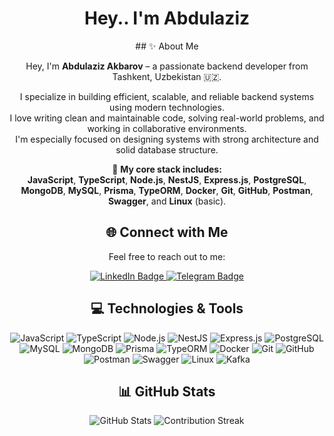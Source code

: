 <div align="center">
  <h1>Hey.. I'm Abdulaziz</h1>
</div>

<div align="center">
## ✨ About Me

Hey, I'm **Abdulaziz Akbarov** – a passionate backend developer from Tashkent, Uzbekistan 🇺🇿.

I specialize in building efficient, scalable, and reliable backend systems using modern technologies.  
I love writing clean and maintainable code, solving real-world problems, and working in collaborative environments.  
I'm especially focused on designing systems with strong architecture and solid database structure.

🔧 **My core stack includes:**  
**JavaScript**, **TypeScript**, **Node.js**, **NestJS**, **Express.js**, **PostgreSQL**, **MongoDB**, **MySQL**, **Prisma**, **TypeORM**, **Docker**, **Git**, **GitHub**, **Postman**, **Swagger**, and **Linux** (basic).

  </p>
</div>

<div align="center">
  <h2>🌐 Connect with Me</h2>
  <p>Feel free to reach out to me:</p>
  <a href="https://www.linkedin.com/in/abdulaziz-akbarov-a3186b31a/">
    <img src="https://img.shields.io/badge/-LinkedIn-blue?style=flat-square&logo=Linkedin&logoColor=white" alt="LinkedIn Badge"/>
  </a>
  <a href="https://t.me/spaccee11">
    <img src="https://img.shields.io/badge/-Telegram-2CA5E0?style=flat-square&logo=telegram&logoColor=white" alt="Telegram Badge"/>
  </a>
</div>

<h2 align="center">💻 Technologies & Tools</h2>
<div align="center">
  <img src="https://img.shields.io/badge/JavaScript-F7DF1E?style=for-the-badge&logo=javascript&logoColor=black" alt="JavaScript"/>
  <img src="https://img.shields.io/badge/TypeScript-3178C6?style=for-the-badge&logo=typescript&logoColor=white" alt="TypeScript"/>
  <img src="https://img.shields.io/badge/Node.js-339933?style=for-the-badge&logo=nodedotjs&logoColor=white" alt="Node.js"/>
  <img src="https://img.shields.io/badge/NestJS-E0234E?style=for-the-badge&logo=nestjs&logoColor=white" alt="NestJS"/>
  <img src="https://img.shields.io/badge/Express.js-000000?style=for-the-badge&logo=express&logoColor=white" alt="Express.js"/>
  <img src="https://img.shields.io/badge/PostgreSQL-4169E1?style=for-the-badge&logo=postgresql&logoColor=white" alt="PostgreSQL"/>
  <img src="https://img.shields.io/badge/MySQL-4479A1?style=for-the-badge&logo=mysql&logoColor=white" alt="MySQL"/>
  <img src="https://img.shields.io/badge/MongoDB-47A248?style=for-the-badge&logo=mongodb&logoColor=white" alt="MongoDB"/>
  <img src="https://img.shields.io/badge/Prisma-2D3748?style=for-the-badge&logo=prisma&logoColor=white" alt="Prisma"/>
  <img src="https://img.shields.io/badge/TypeORM-E83524?style=for-the-badge&logo=typeorm&logoColor=white" alt="TypeORM"/>
  <img src="https://img.shields.io/badge/Docker-2496ED?style=for-the-badge&logo=docker&logoColor=white" alt="Docker"/>
  <img src="https://img.shields.io/badge/Git-F05032?style=for-the-badge&logo=git&logoColor=white" alt="Git"/>
  <img src="https://img.shields.io/badge/GitHub-181717?style=for-the-badge&logo=github&logoColor=white" alt="GitHub"/>
  <img src="https://img.shields.io/badge/Postman-FF6C37?style=for-the-badge&logo=postman&logoColor=white" alt="Postman"/>
  <img src="https://img.shields.io/badge/Swagger-85EA2D?style=for-the-badge&logo=swagger&logoColor=black" alt="Swagger"/>
  <img src="https://img.shields.io/badge/Linux-FCC624?style=for-the-badge&logo=linux&logoColor=black" alt="Linux"/>
  <img src="https://img.shields.io/badge/Kafka-231F20?style=for-the-badge&logo=apachekafka&logoColor=white" alt="Kafka"/>
</div>

<div align="center">
  <h2>📊 GitHub Stats</h2>
  <img src="https://github-profile-summary-cards.vercel.app/api/cards/profile-details?username=abdulaz1z31&theme=github_dark" alt="GitHub Stats"/>
  <img src="https://github-readme-streak-stats.herokuapp.com/?user=abdulaz1z31&theme=merko" alt="Contribution Streak"/>
</div>
